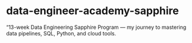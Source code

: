 # data-engineer-academy-sapphire
 “13-week Data Engineering Sapphire Program — my journey to mastering data pipelines, SQL, Python, and cloud tools.
